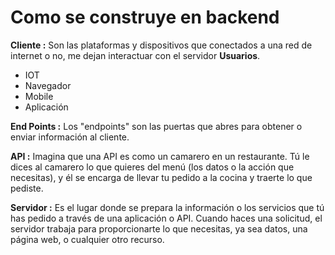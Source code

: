 # Como se construye en backend

**Cliente :** Son las plataformas y dispositivos que conectados a una red de internet o no, me dejan interactuar con el servidor **Usuarios**.

- IOT
- Navegador
- Mobile
- Aplicación

**End Points :** Los "endpoints" son las puertas que abres para obtener o enviar información al cliente.

**API :** Imagina que una API es como un camarero en un restaurante. Tú le dices al camarero lo que quieres del menú (los datos o la acción que necesitas), y él se encarga de llevar tu pedido a la cocina y traerte lo que pediste.

**Servidor :** Es el lugar donde se prepara la información o los servicios que tú has pedido a través de una aplicación o API. Cuando haces una solicitud, el servidor trabaja para proporcionarte lo que necesitas, ya sea datos, una página web, o cualquier otro recurso.
